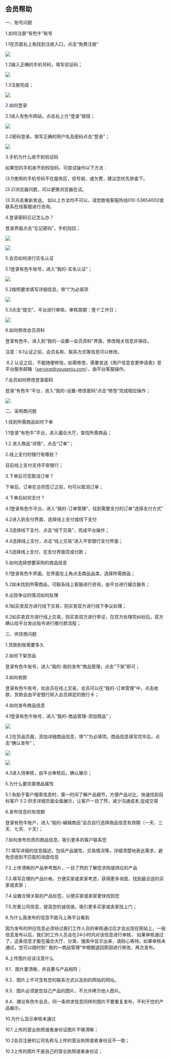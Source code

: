 ## 会员帮助

一、账号问题

1.如何注册“有色牛”账号

1.1在页面右上角找到注册入口，点击“免费注册”

![](/assets/注册1.png)

1.2输入正确的手机号码，填写验证码；

![](/assets/注册2.png)

1.3注册完成；

![](/assets/注册3.png)

2.如何登录

2.1进入有色牛网站，点击右上方“登录”按钮；

![](/assets/登录1.png)

2.2密码登录，填写正确的用户名及密码点击“登录”；

![](/assets/登录2.png)

3.手机为什么收不到验证码

如果您的手机收不到校验码，可尝试操作以下方法：

(3.1)使用的手机号码不在服务区，信号弱，或欠费，建议您优先排查下。

(3.2)浏览器问题，可以更换浏览器在试。

(3.3)点击重新发送。
 如以上方法均不可以，请您致电客服热线010-53654002或联系在线客服进行咨询。

4.登录密码忘记怎么办？

登录界面点击“忘记密码”，手机找回；

![](/assets/忘记密码1.png)

![](/assets/忘记密码2.png)

5.会员如何进行实名认证

5.1登录有色牛账号，进入“我的-实名认证”；

![](/assets/认证0.png)

5.2按照要求填写详细信息，带“\”为必填项

![](/assets/认证1.png)

5.3点击“提交”，平台进行审核，审核周期：壹个工作日；

![](/assets/认证2.png)

6.如何修改会员资料

登录有色牛，进入到“我的--设置—会员资料”界面，修改相关信息并保存。

注意：6.1认证之前，会员名称、联系方式等信息可以修改。 

​        6.2 认证之后，不能随便修改。如需修改，需要发送《用户信息变更申请表》至平台服务邮箱（service@youseniu.com），由平台客服操作。 

7.会员如何修改登录密码

登录“有色牛”平台，进入“我的-设置-修改密码”点击“修改”完成相应操作；

![](/assets/修改密码1.png)

二、采购商问题

1.找到所需商品如何下单

1.1登录“有色牛”平台，进入撮合大厅，查找所需商品；

1.2 进入商品“详情”，点击“订单”；

2.线上支付的银行有哪些？

  目前线上支付支持平安银行；

3.下单后可否取消订单？

  下单后，订单在合同签订之前，均可以取消订单；

4.下单后如何支付？

4.1登录有色牛平台，进入“我的-订单管理”，找到需要支付的订单“选择支付方式”

4.2进入到支付界面，选择线上支付或线下支付

4.3选择线下支付，点击“线下交易”，完成平台操作；

4.4选择线上支付，点击“线上交易”进入平安银行支付界面；

4.5选择线上支付，在支付界面完成付款；

5.如何选择想要采购的商品信息

5.1登录有色牛界面，在界面左上角点击商品品类，选择所需商品；

5.2如未找到所需商品，可联系线上客服进行咨询，由平台进行撮合服务；

6.出现争议的情况如何处理

6.1如买卖双方进行线下交易，则买卖双方进行线下争议处理；

6.2如买卖双方进行线上交易，则买卖双方进行举证，在双方处理完纠纷后，双方确认给平台发出指令进行推付款流程；

   

三、供货商问题

1.货款到账需要多久

2.如何下架货品

登录有色牛账号，进入“我的-我的发布”商品管理，点击“下架”即可；

3.如何收款

登录有色牛账号，如会员在线上交易，会员可以在“我的-订单管理”中，点击收款，货款会由平安银行转入会员绑定的银行卡；

4.如何发布商品信息

4.1登录有色牛账号，进入“我的-商品管理-添加商品”；

![](/assets/发商品1.png)

4.2在货品页面，添加详细商品信息，带“\”为必填项。商品信息填写完毕后，点击“确认发布”；

![](/assets/发商品2.png)

![](/assets/发商品3.png)

4.3进入待审核，由平台审核后，确认展示；

5.为什么要完善商品属性

5.1.有助于客户搜索信息时，第一时间了解产品细节，方便产品对比，快速找到目标客户 5.2.供求详细页面全面展示，让客户一目了然，减少沟通成本,促成交易

 

6.发布信息的有效期

   登录有色牛账户，进入“我的-编辑商品”会员自行选择商品信息有效期（一天、三天、七天、十天）；

 

7.如何发布优质的商品信息，吸引更多的客户联系您

7.1.填写详细的信息描述，包括产品属性，交易情况等，详细清楚地表达需求，避免您收到不匹配的询盘信息 

7.2.上传清晰的产品参考图片，一目了然的了解您求购或供应的产品 

7.3.填写合理的产品价格，方便买家或卖家考虑，获得更多询盘，找到最合适的买家或卖家；

7.4.设置合理关联的产品标签，以便买家或卖家更快找到您 

7.5.完善公司信息，提高您的诚信值，吸引更多买家或卖家找上门；

 

8.为什么我发布的信息不能马上再平台看到

因为发布的供应信息必须经过我们工作人员的审核通过后才会出现在网站上，一般信息发布以后，我们的工作人员会在24小时内对该信息进行审核， 如果审核通过了，这条信息才能在撮合大厅、分类、搜索中显示出来，请耐心等待。如果审核未通过，您可以随时到“ 我的—商品管理”中根据退回原因进行修改，再次发布。

 

9.上传图片应该注意什么

9.1．图片要清晰，并且要与产品相符； 

9.2．图片上不可含有您的联系方式以及别的网站的网址。 

9.3．图片必须是您自己产品的图片，不允许拷贝他人图片。 

9.4．建议有色牛会员，同一条供求信息同样的图片不要重复发布，不利于您的产品展示。 



10.为什么显示审核未通过

10.1 上传的营业执照或者身份证图片不够清晰； 

10.2会员注册的公司名称与上传的营业执照或者身份证不一致； 

10.3上传的图片不是自己的营业执照或者身份证；

 